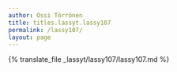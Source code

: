 ```yaml
---
author: Ossi Törrönen
title: titles.lassyt.lassy107
permalink: /lassy107/
layout: page
---
```

{% translate_file _lassyt/lassy107/lassy107.md %}